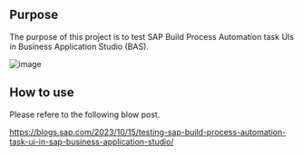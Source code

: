 ## Purpose
The purpose of this project is to test SAP Build Process Automation task UIs in Business Application Studio (BAS).

![image](https://github.com/miyasuta/taskui-wrapper/assets/39408125/517901ab-1c5d-48e0-88e8-4dd7d35e6ee4)

## How to use
Please refere to the following blow post.

https://blogs.sap.com/2023/10/15/testing-sap-build-process-automation-task-ui-in-sap-business-application-studio/

